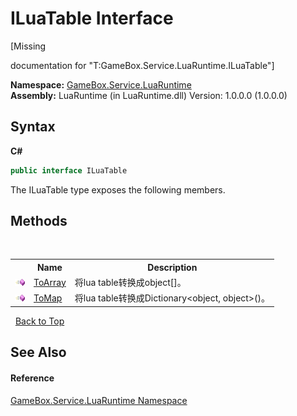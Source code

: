 # ILuaTable Interface
 

\[Missing <summary> documentation for "T:GameBox.Service.LuaRuntime.ILuaTable"\]

**Namespace:**&nbsp;<a href="0ce109c1-664b-61df-f44d-f1eea7f8a1d9">GameBox.Service.LuaRuntime</a><br />**Assembly:**&nbsp;LuaRuntime (in LuaRuntime.dll) Version: 1.0.0.0 (1.0.0.0)

## Syntax

**C#**<br />
``` C#
public interface ILuaTable
```

The ILuaTable type exposes the following members.


## Methods
&nbsp;<table><tr><th></th><th>Name</th><th>Description</th></tr><tr><td>![Public method](media/pubmethod.gif "Public method")</td><td><a href="25cf52e1-57c5-070f-af3b-c1e81c179901">ToArray</a></td><td>
将lua table转换成object[]。</td></tr><tr><td>![Public method](media/pubmethod.gif "Public method")</td><td><a href="b6b6fc81-021f-3988-5598-3866aed47b6e">ToMap</a></td><td>
将lua table转换成Dictionary<object, object>()。</td></tr></table>&nbsp;
<a href="#iluatable-interface">Back to Top</a>

## See Also


#### Reference
<a href="0ce109c1-664b-61df-f44d-f1eea7f8a1d9">GameBox.Service.LuaRuntime Namespace</a><br />